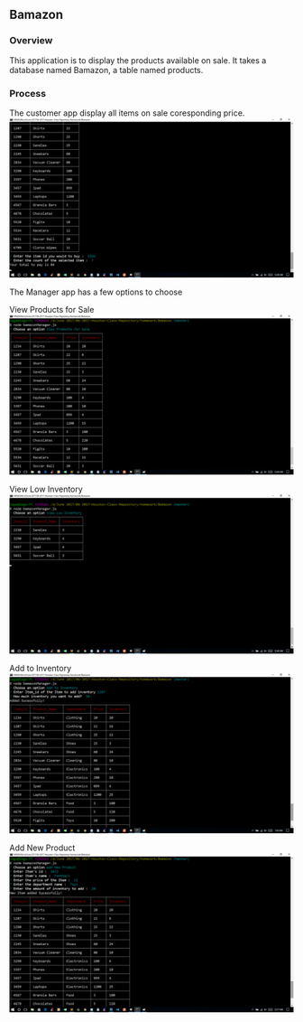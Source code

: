## Bamazon

### Overview
This application is to display the products available on sale. It takes a database named Bamazon, a table named products.

### Process
The customer app display all items on sale coresponding price. 
![](images/bamazonCustomer.png)

The Manager app has a few options to choose

View Products for Sale
![](images/bamazonViewProducts.png)
  
View Low Inventory
![](images/bamazonloeinventory.png)

Add to Inventory
![](images/bamazonAddInventory.png)

Add New Product
![](images/bamazonNewItem.png)
